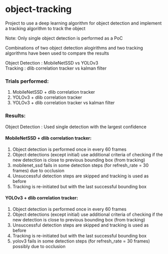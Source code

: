 # object-tracking
 
Project to use a deep learning algorithm for object detection and implement a tracking algorithm to track the object

Note: Only single object detection is performed as a PoC

Combinations of two object detection alogirithms and two tracking algorithms have been used to compare the results

Object Detection : MobileNetSSD vs YOLOv3 <br />
Tracking         : dlib correlation tracker vs kalman filter

### Trials performed:
1. MobileNetSSD +  dlib correlation tracker
2. YOLOv3 + dlib correlation tracker
3. YOLOv3 + dlib correlation tracker vs kalman filter

### Results: 
Object Detection : Used single detection with the largest confidence

#### MobileNetSSD +  dlib correlation tracker:
1. Object detection is performed once in every 60 frames
2. Object detections (except initial) use additional criteria of checking if the new detection is close to previous bounding box (from tracking)
3. mobilenet_ssd fails in some detection steps (for refresh_rate = 30 frames) due to occlusion
4. Unsuccessful detection steps are skipped and tracking is used as before
5. Tracking is re-initiated but with the last successful bounding box

#### YOLOv3 + dlib correlation tracker:
1. Object detection is performed once in every 60 frames
2. Object detections (except initial) use additional criteria of checking if the new detection is close to previous bounding box (from tracking)
3. Unsuccessful detection steps are skipped and tracking is used as before
4. Tracking is re-initiated but with the last successful bounding box
5. yolov3 fails in some detection steps (for refresh_rate = 30 frames) possibly due to occlusion
